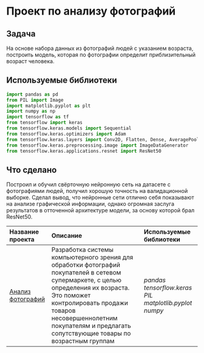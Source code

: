 # Проект по анализу фотографий

## Задача

На основе набора данных из фотографий людей с указанием возраста, построить модель, которая по фотографии определит приблизительный возраст человека.

## Используемые библиотеки

```python
import pandas as pd
from PIL import Image
import matplotlib.pyplot as plt
import numpy as np
import tensorflow as tf
from tensorflow import keras
from tensorflow.keras.models import Sequential
from tensorflow.keras.optimizers import Adam
from tensorflow.keras.layers import Conv2D, Flatten, Dense, AveragePooling2D, GlobalAveragePooling2D
from tensorflow.keras.preprocessing.image import ImageDataGenerator
from tensorflow.keras.applications.resnet import ResNet50
```

## Что сделано

Построил и обучил свёрточную нейронную сеть на датасете с фотографиями людей, получил хорошую точность на валидационной выборке. Сделал вывод, что нейронные сети отлично себя показывают на анализе графической информации, однако огромная заслуга результатов в отточенной архитектуре модели, за основу которой брал ResNet50.

| Название проекта | Описание | Используемые библиотеки |
| :-------------------- | :--------------------- |:---------------------------|
| [Анализ фотографий](foto_analys) | Разработка системы компьютерного зрения для обработки фотографий покупателей в сетевом супермаркете, с целью определения их возраста. Это поможет контролировать продажи товаров несовершеннолетним покупателям и предлагать сопутствующие товары по возрастным группам | *pandas tensorflow.keras PIL matplotlib.pyplot numpy*|